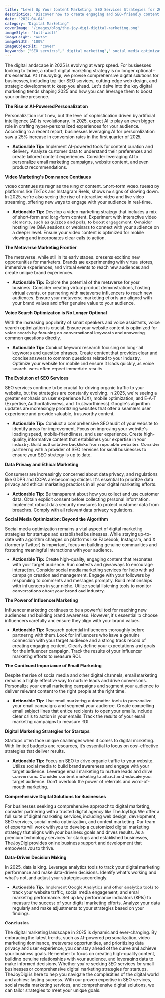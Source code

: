 ```yaml
---
title: "Level Up Your Content Marketing: SEO Services Strategies for 2025"
description: "Discover how to create engaging and SEO-friendly content that attracts and converts your target audience. TheJoyDigi shares proven strategies for keyword research, content creation, and distribution to maximize your reach."
date: "2025-04-04"
category: "Digital Marketing"
coverImage: "/images/blog/the-joy-digi-digital-marketing.png"
imageStyle: "full-width"
imageHeight: "auto"
imageWidth: "100%"
imageObjectFit: "cover"
keywords: ["SEO services"," digital marketing"," social media optimization","SEO services for small businesses"," digital marketing strategies for startups"," social media marketing services"]
---
```


The digital landscape in 2025 is evolving at warp speed. For businesses looking to thrive, a robust digital marketing strategy is no longer optional – it's essential. At TheJoyDigi, we provide comprehensive digital solutions for businesses, including top-tier SEO services, cutting-edge web design, and strategic development to keep you ahead. Let's delve into the key digital marketing trends shaping 2025 and how you can leverage them to boost your online presence.

**The Rise of AI-Powered Personalization**

Personalization isn't new, but the level of sophistication driven by artificial intelligence (AI) is revolutionary. In 2025, expect AI to play an even bigger role in crafting hyper-personalized experiences for your audience. According to a recent report, businesses leveraging AI for personalization saw a 25% increase in conversion rates in the first quarter of 2025.

*   **Actionable Tip:** Implement AI-powered tools for content curation and delivery. Analyze customer data to understand their preferences and create tailored content experiences. Consider leveraging AI to personalize email marketing campaigns, website content, and even product recommendations.

**Video Marketing's Dominance Continues**

Video continues its reign as the king of content. Short-form video, fueled by platforms like TikTok and Instagram Reels, shows no signs of slowing down. In 2025, we're also seeing the rise of interactive video and live video streaming, offering new ways to engage with your audience in real-time.

*   **Actionable Tip:** Develop a video marketing strategy that includes a mix of short-form and long-form content. Experiment with interactive video elements, such as quizzes and polls, to boost engagement. Consider hosting live Q&A sessions or webinars to connect with your audience on a deeper level. Ensure your video content is optimized for mobile viewing and incorporates clear calls to action.

**The Metaverse Marketing Frontier**

The metaverse, while still in its early stages, presents exciting new opportunities for marketers. Brands are experimenting with virtual stores, immersive experiences, and virtual events to reach new audiences and create unique brand experiences.

*   **Actionable Tip:** Explore the potential of the metaverse for your business. Consider creating virtual product demonstrations, hosting virtual events, or partnering with metaverse influencers to reach new audiences. Ensure your metaverse marketing efforts are aligned with your brand values and offer genuine value to your audience.

**Voice Search Optimization is No Longer Optional**

With the increasing popularity of smart speakers and voice assistants, voice search optimization is crucial. Ensure your website content is optimized for voice search by focusing on conversational keywords and answering common questions directly.

*   **Actionable Tip:** Conduct keyword research focusing on long-tail keywords and question phrases. Create content that provides clear and concise answers to common questions related to your industry. Optimize your website for mobile and ensure it loads quickly, as voice search users often expect immediate results.

**The Evolution of SEO Services**

SEO services continue to be crucial for driving organic traffic to your website, but the strategies are constantly evolving. In 2025, we're seeing a greater emphasis on user experience (UX), mobile optimization, and E-A-T (Expertise, Authoritativeness, and Trustworthiness). Google's algorithm updates are increasingly prioritizing websites that offer a seamless user experience and provide valuable, trustworthy content.

*   **Actionable Tip:** Conduct a comprehensive SEO audit of your website to identify areas for improvement. Focus on improving your website's loading speed, mobile-friendliness, and user experience. Create high-quality, informative content that establishes your expertise in your industry. Build authoritative backlinks from reputable websites. Consider partnering with a provider of SEO services for small businesses to ensure your SEO strategy is up to date.

**Data Privacy and Ethical Marketing**

Consumers are increasingly concerned about data privacy, and regulations like GDPR and CCPA are becoming stricter. It's essential to prioritize data privacy and ethical marketing practices in all your digital marketing efforts.

*   **Actionable Tip:** Be transparent about how you collect and use customer data. Obtain explicit consent before collecting personal information. Implement robust data security measures to protect customer data from breaches. Comply with all relevant data privacy regulations.

**Social Media Optimization: Beyond the Algorithm**

Social media optimization remains a vital aspect of digital marketing strategies for startups and established businesses. While staying up-to-date with algorithm changes on platforms like Facebook, Instagram, and X (formerly Twitter) is important, focus on building genuine communities and fostering meaningful interactions with your audience.

*   **Actionable Tip:** Create high-quality, engaging content that resonates with your target audience. Run contests and giveaways to encourage interaction. Consider social media marketing services for help with ad campaign creation and management. Engage with your followers by responding to comments and messages promptly. Build relationships with influencers in your niche. Utilize social listening tools to monitor conversations about your brand and industry.

**The Power of Influencer Marketing**

Influencer marketing continues to be a powerful tool for reaching new audiences and building brand awareness. However, it's essential to choose influencers carefully and ensure they align with your brand values.

*   **Actionable Tip:** Research potential influencers thoroughly before partnering with them. Look for influencers who have a genuine connection with your target audience and a strong track record of creating engaging content. Clearly define your expectations and goals for the influencer campaign. Track the results of your influencer marketing efforts to measure ROI.

**The Continued Importance of Email Marketing**

Despite the rise of social media and other digital channels, email marketing remains a highly effective way to nurture leads and drive conversions. Personalize your email marketing campaigns and segment your audience to deliver relevant content to the right people at the right time.

*   **Actionable Tip:** Use email marketing automation tools to personalize your email campaigns and segment your audience. Create compelling email subject lines that entice recipients to open your emails. Include clear calls to action in your emails. Track the results of your email marketing campaigns to measure ROI.

**Digital Marketing Strategies for Startups**

Startups often face unique challenges when it comes to digital marketing. With limited budgets and resources, it's essential to focus on cost-effective strategies that deliver results.

*   **Actionable Tip:** Focus on SEO to drive organic traffic to your website. Utilize social media to build brand awareness and engage with your target audience. Leverage email marketing to nurture leads and drive conversions. Consider content marketing to attract and educate your target audience. Don't overlook the power of referrals and word-of-mouth marketing.

**Comprehensive Digital Solutions for Businesses**

For businesses seeking a comprehensive approach to digital marketing, consider partnering with a trusted digital agency like TheJoyDigi. We offer a full suite of digital marketing services, including web design, development, SEO services, social media optimization, and content marketing. Our team of experts will work with you to develop a customized digital marketing strategy that aligns with your business goals and drives results. As a premium technology services for startups and established businesses, TheJoyDigi provides online business support and development that empowers you to thrive.

**Data-Driven Decision Making**

In 2025, data is king. Leverage analytics tools to track your digital marketing performance and make data-driven decisions. Identify what's working and what's not, and adjust your strategies accordingly.

*   **Actionable Tip:** Implement Google Analytics and other analytics tools to track your website traffic, social media engagement, and email marketing performance. Set up key performance indicators (KPIs) to measure the success of your digital marketing efforts. Analyze your data regularly and make adjustments to your strategies based on your findings.

**Conclusion**

The digital marketing landscape in 2025 is dynamic and ever-changing. By embracing the latest trends, such as AI-powered personalization, video marketing dominance, metaverse opportunities, and prioritizing data privacy and user experience, you can stay ahead of the curve and achieve your business goals. Remember to focus on creating high-quality content, building genuine relationships with your audience, and leveraging data to make informed decisions. Whether you're seeking SEO services for small businesses or comprehensive digital marketing strategies for startups, TheJoyDigi is here to help you navigate the complexities of the digital world and achieve lasting success. With our proven expertise in SEO services, social media marketing services, and comprehensive digital solutions, we can tailor strategies to meet your unique goals.